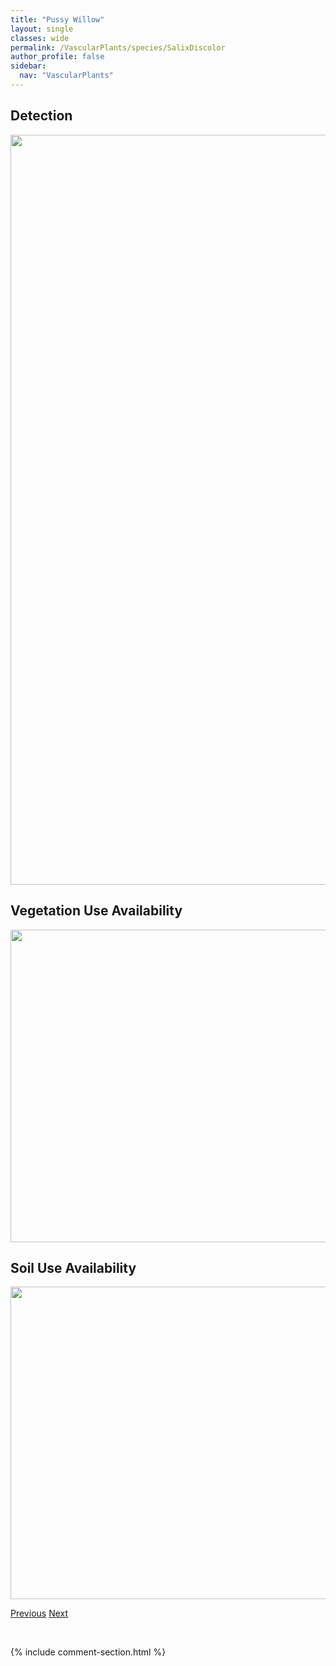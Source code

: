 ```yaml
---
title: "Pussy Willow"
layout: single
classes: wide
permalink: /VascularPlants/species/SalixDiscolor
author_profile: false
sidebar:
  nav: "VascularPlants"
---
```


<h2>Detection</h2>

<a href="https://drive.google.com/uc?export=view&id=1m3qtijdrsmcnOYxVe49ypEfGpVzwWiDY">
<img src="https://drive.google.com/uc?export=view&id=1m3qtijdrsmcnOYxVe49ypEfGpVzwWiDY" height = "1200" width = "800">
</a>


<h2>Vegetation Use Availability</h2>

<a href="https://drive.google.com/uc?export=view&id=1E2m5lz0JmP6MOi7iLfIiURZQ1nw4EEi4">
<img src="https://drive.google.com/uc?export=view&id=1E2m5lz0JmP6MOi7iLfIiURZQ1nw4EEi4" height = "500" width = "1000">
</a>


<h2>Soil Use Availability</h2>

<a href="https://drive.google.com/uc?export=view&id=1HaesNVpWxPZ8I4ENrap9rQ_vy2XdoyqB">
<img src="https://drive.google.com/uc?export=view&id=1HaesNVpWxPZ8I4ENrap9rQ_vy2XdoyqB" height = "500" width = "1000">
</a>


<a href="/DevelopmentWebsite/VascularPlants/species/SalixCandida" class="pagination--pager" title="Hoary Willow">Previous</a> <a href="/DevelopmentWebsite/VascularPlants/species/SalixDrummondiana" class="pagination--pager" title="Salix drummondiana">Next</a>

<p>&nbsp;</p>

{% include comment-section.html %}
